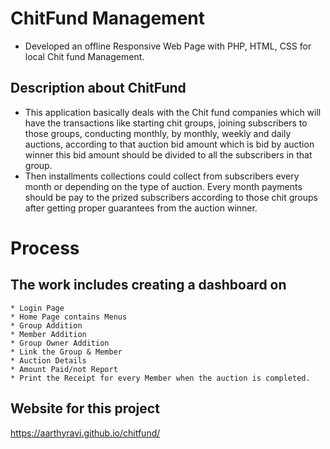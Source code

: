 # ChitFund Management
   * Developed an offline Responsive Web Page with PHP, HTML, CSS for local Chit fund Management.
   
## Description about ChitFund

  * This application basically deals with the Chit fund companies which will have the transactions like starting chit groups, 
    joining subscribers to those groups, conducting monthly, by monthly, weekly and daily auctions, according to that auction bid amount 
    which is bid by auction winner this bid amount should be divided to all the subscribers in that group. 
  * Then installments collections could collect from subscribers every month or depending on the type of auction. Every month payments 
    should be pay to the prized subscribers according to those chit groups after getting proper guarantees from the auction winner.
    
# Process 
   ## The work includes creating a dashboard on 
    * Login Page
    * Home Page contains Menus
    * Group Addition
    * Member Addition
    * Group Owner Addition
    * Link the Group & Member
    * Auction Details
    * Amount Paid/not Report
    * Print the Receipt for every Member when the auction is completed.

 

## Website for this project
   https://aarthyravi.github.io/chitfund/
